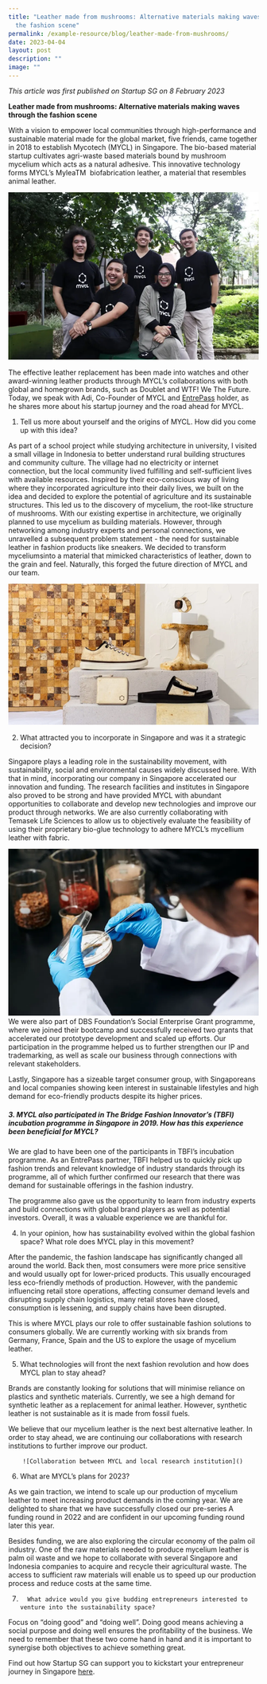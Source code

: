 ```yaml
---
title: "Leather made from mushrooms: Alternative materials making waves through
  the fashion scene"
permalink: /example-resource/blog/leather-made-from-mushrooms/
date: 2023-04-04
layout: post
description: ""
image: ""
---
```

*This article was first published on Startup SG on 8 February 2023*

      

**Leather made from mushrooms: Alternative materials making waves through the fashion scene**


With a vision to empower local communities through high-performance and sustainable material made for the global market, five friends, came together in 2018 to establish Mycotech (MYCL) in Singapore. The bio-based material startup cultivates agri-waste based materials bound by mushroom mycelium which acts as a natural adhesive. This innovative technology forms MYCL’s MyleaTM &nbsp;biofabrication leather, a material that resembles animal leather.

![Mycotech team photo](/images/entrepassarticle_mycotechteamphoto.png)

The effective leather replacement has been made into watches and other award-winning leather products through MYCL’s collaborations with both global and homegrown brands, such as Doublet and WTF! We The Future.
Today, we speak with Adi, Co-Founder of MYCL and [EntrePass](https://www.startupsg.gov.sg/programmes/30813/entrepass) holder, as he shares more about his startup journey and the road ahead for MYCL.

      

1. Tell us more about yourself and the origins of MYCL. How did you come up with this idea?

As part of a school project while studying architecture in university, I visited a small village in Indonesia to better understand rural building structures and community culture. The village had no electricity or internet connection, but the local community lived fulfilling and self-sufficient lives with available resources. Inspired by their eco-conscious way of living where they incorporated agriculture into their daily lives, we built on the idea and decided to explore the potential of agriculture and its sustainable structures. This led us to the discovery of mycelium, the root-like structure of mushrooms. With our existing expertise in architecture, we originally planned to use mycelium as building materials. However, through networking among industry experts and personal connections, we unravelled a subsequent problem statement - the need for sustainable leather in fashion products like sneakers. We decided to transform myceliumsinto a material that mimicked characteristics of leather, down to the grain and feel. Naturally, this forged the future direction of MYCL and our team.

![Mycotech Mycellium Product](/images/entrepassarticle_mycotechmycelliumproduct.png)

2.	What attracted you to incorporate in Singapore and was it a strategic decision?


Singapore plays a leading role in the sustainability movement, with sustainability, social and environmental causes widely discussed here. With that in mind, incorporating our company in Singapore accelerated our innovation and funding.
The research facilities and institutes in Singapore also proved to be strong and have provided MYCL with abundant opportunities to collaborate and develop new technologies and improve our product through networks. We are also currently collaborating with Temasek Life Sciences to allow us to objectively evaluate the feasibility of using their proprietary bio-glue technology to adhere MYCL’s mycellium leather with fabric.

![Mycotech Lab](/images/entrepassarticles_mycotechlab.png)
We were also part of DBS Foundation’s Social Enterprise Grant programme, where we joined their bootcamp and successfully received two grants that accelerated our prototype development and scaled up efforts. Our participation in the programme helped us to further strengthen our IP and trademarking, as well as scale our business through connections with relevant stakeholders.

Lastly, Singapore has a sizeable target consumer group, with Singaporeans and local companies showing keen interest in sustainable lifestyles and high demand for eco-friendly products despite its higher prices.

##### 3. MYCL also participated in The Bridge Fashion Innovator’s (TBFI) incubation programme in Singapore in 2019. How has this experience been beneficial for MYCL?

We are glad to have been one of the participants in TBFI’s incubation programme. As an EntrePass partner, TBFI helped us to quickly pick up fashion trends and relevant knowledge of industry standards through its programme, all of which further confirmed our research that there was demand for sustainable offerings in the fashion industry.

The programme also gave us the opportunity to learn from industry experts and build connections with global brand players as well as potential investors. Overall, it was a valuable experience we are thankful for.

4.   In your opinion, how has sustainability evolved within the global fashion space? What role does MYCL play in this movement?

After the pandemic, the fashion landscape has significantly changed all around the world. Back then, most consumers were more price sensitive and would usually opt for lower-priced products. This usually encouraged less eco-friendly methods of production. However, with the pandemic influencing retail store operations, affecting consumer demand levels and disrupting supply chain logistics, many retail stores have closed, consumption is lessening, and supply chains have been disrupted.

This is where MYCL plays our role to offer sustainable fashion solutions to consumers globally. We are currently working with six brands from Germany, France, Spain and the US to explore the usage of mycelium leather.

5. What technologies will front the next fashion revolution and how does MYCL plan to stay ahead?

Brands are constantly looking for solutions that will minimise reliance on plastics and synthetic materials. Currently, we see a high demand for synthetic leather as a replacement for animal leather. However, synthetic leather is not sustainable as it is made from fossil fuels.

We believe that our mycelium leather is the next best alternative leather. In order to stay ahead, we are continuing our collaborations with research institutions to further improve our product.

        ![Collaboration between MYCL and local research institution]()

6. What are MYCL’s plans for 2023?

As we gain traction, we intend to scale up our production of mycelium leather to meet increasing product demands in the coming year. We are delighted to share that we have successfully closed our pre-series A funding round in 2022 and are confident in our upcoming funding round later this year.

Besides funding, we are also exploring the circular economy of the palm oil industry. One of the raw materials needed to produce mycelium leather is palm oil waste and we hope to collaborate with several Singapore and Indonesia companies to acquire and recycle their agricultural waste. The access to sufficient raw materials will enable us to speed up our production process and reduce costs at the same time.

7.       What advice would you give budding entrepreneurs interested to venture into the sustainability space?


Focus on “doing good” and “doing well”.
Doing good means achieving a social purpose and doing well ensures the profitability of the business. We need to remember that these two come hand in hand and it is important to synergise both objectives to achieve something great.

Find out how Startup SG can support you to kickstart your entrepreneur journey in Singapore [here](https://www.startupsg.gov.sg/programmes/30813/entrepass).